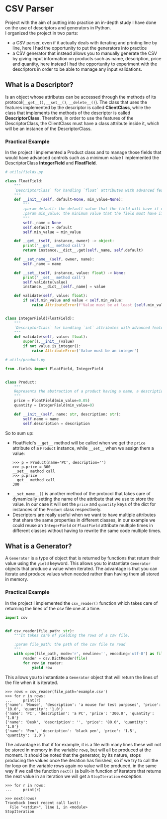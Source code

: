 # CSV Parser
Project with the aim of putting into practice an in-depth study I have done on the use of descriptors and generators in Python.  
I organized the project in two parts:
- a CSV parser, even if it actually deals with iterating and printing line by line, here I had the opportunity to put the generators into practice
- a CSV generator that instead allows you to manually generate the CSV by giving input information on products such as name, description, price and quantity, here instead I had the opportunity to experiment with the descriptors in order to be able to manage any input validations.

## What is a Descriptor?
Is an object whose attributes can be accessed through the methods of its protocol(`__get__()`, `__set__()`, `__delete__()`). 
The class that uses the features implemented by the descriptor is called **ClientClass**, while the class that implements 
the methods of the descriptor is called **DescriptorClass**. Therefore, in order to use the features of the DescriptorClass, 
the ClientClass must have a class attribute inside it, which will be an instance of the DescriptorClass.

### Practical Example
In the project I implemented a Product class and to manage those fields that would have advanced controls such as a minimum value I implemented the DescriptorClass **IntegerField** and **FloatField**.

```python
# utils/fields.py

class FloatField:
    """
    `DescriptorClass` for handling `float` attributes with advanced features such as default and minimum values.
    """
    def __init__(self, default=None, min_value=None):
        """
        :param default: the default value that the field will have if one is not provided, default to `None`
        :param min_value: the minimum value that the field must have if provided, default to `None`
        """
        self._name = None
        self.default = default
        self.min_value = min_value

    def __get__(self, instance, owner) -> object:
        print('__get__ method call')
        return instance.__dict__.get(self._name, self.default)

    def __set_name__(self, owner, name):
        self._name = name

    def __set__(self, instance, value: float) -> None:
        print('__set__ method call')
        self.validate(value)
        instance.__dict__[self._name] = value

    def validate(self, value: float):
        if self.min_value and value < self.min_value:
            raise AttributeError(f'Value must be at least {self.min_value}')


class IntegerField(FloatField):
    """
    `DescriptorClass` for handling `int` attributes with advanced features such as default and minimum values.
    """
    def validate(self, value: float):
        super().__init__(value)
        if not value.is_integer():
            raise AttributeError('Value must be an integer')
```
```python
# utils/product.py

from .fields import FloatField, IntegerField


class Product:
    """
    Represents the abstraction of a product having a name, a description, a price and a quantity.
    """
    price = FloatField(min_value=0.05)
    quantity = IntegerField(min_value=0)

    def __init__(self, name: str, description: str):
        self.name = name
        self.description = description
```

So to sum up:
- FloatField's `__get__` method will be called when we get the `price` attribute of a `Product` instance, while `__set__` when we assign them a value: 
  ```
  >>> p = Product(name='PC', description='')
  >>> p.price = 300
  __set__ method call
  >>> p.price
  __get__ method call
  300
  ```
- `__set_name__()` is another method of the protocol that takes care of dynamically setting the name of the attribute that we 
use to store the value. In our case it will set the `price` and `quantity` keys of the dict for instances of the `Product` class respectively.
- Descriptors are really useful when we want to have multiple attributes that share the same properties in different classes, 
in our example we could reuse an `IntegerField` or `FloatField` attribute multiple times in different classes without having 
to rewrite the same code multiple times.

## What is a Generator?
A `Generator` is a type of object that is returned by functions that return their value using the `yield` keyword. 
This allows you to instantiate `Generator` objects that produce a value when iterated. 
The advantage is that you can iterate and produce values when needed rather than having them all stored in memory.

### Practical Example
In the project I implemented the `csv_reader()` function which takes care of returning the lines of the csv file one at a time.

```python
import csv


def csv_reader(file_path: str):
    """It takes care of yielding the rows of a csv file.

    :param file_path: the path of the csv file to read
    """
    with open(file_path, mode='r', newline='', encoding='utf-8') as file:
        reader = csv.DictReader(file)
        for row in reader:
            yield row        
```

This allows you to instantiate a `Generator` object that will return the lines of the file when it is iterated.
````
>>> rows = csv_reader(file_path='example.csv')
>>> for r in rows:
...     print(r)
{'name': 'Mouse', 'description': 'a mouse for test purposes', 'price': '10.0', 'quantity': '1.0'}
{'name': 'PC', 'description': 'a PC', 'price': '300.0', 'quantity': '1.0'}
{'name': 'Desk', 'description': '', 'price': '80.0', 'quantity': '1.0'}
{'name': 'Pen', 'description': 'black pen', 'price': '1.5', 'quantity': '1.0'}
````

The advantage is that if for example, it is a file with many lines these will not be stored in memory in the variable 
`rows`, but will all be produced at the moment. 
It should be noted that the generator, by its nature, stops producing the values once the iteration has finished, 
so if we try to call the for loop on the variable rows again no value will be produced, in the same way if we call the 
function `next()` (a built-in function of iterators that returns the next value in an iteration we will get a `StopIteration` exception.

```
>>> for r in rows:
...     print(r)

>>> next(rows)
Traceback (most recent call last):
  File "<stdin>", line 1, in <module>
StopIteration
```